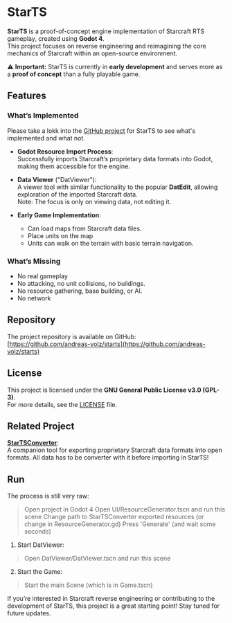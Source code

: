# StarTS  

**StarTS** is a proof-of-concept engine implementation of Starcraft RTS gameplay, created using **Godot 4**.  
This project focuses on reverse engineering and reimagining the core mechanics of Starcraft within an open-source environment.  

⚠️ **Important:** StarTS is currently in **early development** and serves more as a **proof of concept** than a fully playable game.  

## Features  

### What’s Implemented  

Please take a lokk into the [GitHub project](https://github.com/users/andreas-volz/projects/1) for StarTS to see what's implemented and what not.

- **Godot Resource Import Process**:  
  Successfully imports Starcraft’s proprietary data formats into Godot, making them accessible for the engine.  

- **Data Viewer** ("DatViewer"):  
  A viewer tool with similar functionality to the popular **DatEdit**, allowing exploration of the imported Starcraft data.  
  Note: The focus is only on viewing data, not editing it.  

- **Early Game Implementation**:  
  - Can load maps from Starcraft data files.
  - Place units on the map
  - Units can walk on the terrain with basic terrain navigation.  

### What’s Missing  

- No real gameplay
- No attacking, no unit collisions, no buildings.  
- No resource gathering, base building, or AI.
- No network

## Repository  

The project repository is available on GitHub:  
[https://github.com/andreas-volz/starts](https://github.com/andreas-volz/starts)  

## License  

This project is licensed under the **GNU General Public License v3.0 (GPL-3)**.  
For more details, see the [LICENSE](https://www.gnu.org/licenses/gpl-3.0.html) file.  

## Related Project  

**[StarTSConverter](https://github.com/andreas-volz/startsconverter)**:  
A companion tool for exporting proprietary Starcraft data formats into open formats. All data has to be converter with it before importing in StarTS!

## Run
The process is still very raw:
> Open project in Godot 4
> Open UI/ResourceGenerator.tscn and run this scene
> Change path to StarTSConverter exported resources (or change in ResourceGenerator.gd)
> Press 'Generate' (and wait some seconds)

1. Start DatViewer:
> Open DatViewer/DatViewer.tscn and run this scene

2. Start the Game:
> Start the main Scene (which is in Game.tscn)

If you’re interested in Starcraft reverse engineering or contributing to the development of StarTS, this project is a great starting point! Stay tuned for future updates.  
